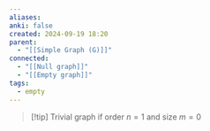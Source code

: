 ```yaml
---
aliases: 
anki: false
created: 2024-09-19 18:20
parent:
  - "[[Simple Graph (G)]]"
connected:
  - "[[Null graph]]"
  - "[[Empty graph]]"
tags:
  - empty
---
```



> [!tip] Trivial graph
> if order $n = 1$ and size $m = 0$
